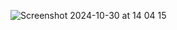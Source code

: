 ![Screenshot 2024-10-30 at 14 04 15](https://github.com/user-attachments/assets/b68e773f-761d-428b-a3ff-9962e068549d)

